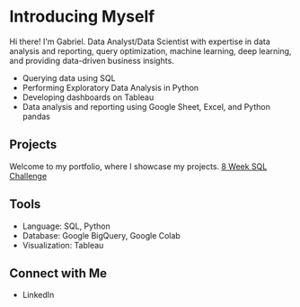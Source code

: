 # Introducing Myself

Hi there! I'm Gabriel. Data Analyst/Data Scientist with expertise in data analysis and reporting, query optimization, machine learning, deep learning, and providing data-driven business insights.
  * Querying data using SQL
  * Performing Exploratory Data Analysis in Python
  * Developing dashboards on Tableau
  * Data analysis and reporting using Google Sheet, Excel, and Python pandas

## Projects 
Welcome to my portfolio, where I showcase my projects.
[8 Week SQL Challenge](https://github.com/jgabrielg99/8-Week-SQL-Challenge)

## Tools
  * Language: SQL, Python
  * Database: Google BigQuery, Google Colab
  * Visualization: Tableau

## Connect with Me
  * LinkedIn
